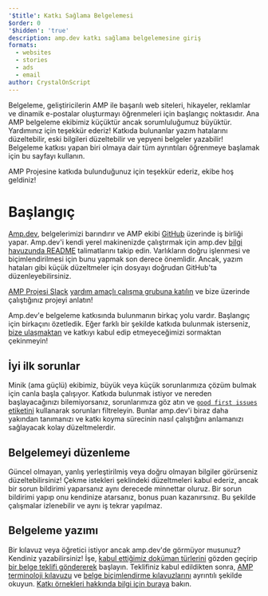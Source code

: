 ```yaml
---
'$title': Katkı Sağlama Belgelemesi
$order: 0
'$hidden': 'true'
description: amp.dev katkı sağlama belgelemesine giriş
formats:
  - websites
  - stories
  - ads
  - email
author: CrystalOnScript
---
```


Belgeleme, geliştiricilerin AMP ile başarılı web siteleri, hikayeler, reklamlar ve dinamik e-postalar oluşturmayı öğrenmeleri için başlangıç noktasıdır. Ana AMP belgeleme ekibimiz küçüktür ancak sorumluluğumuz büyüktür. Yardımınız için teşekkür ederiz! Katkıda bulunanlar yazım hatalarını düzeltebilir, eski bilgileri düzeltebilir ve yepyeni belgeler yazabilir! Belgeleme katkısı yapan biri olmaya dair tüm ayrıntıları öğrenmeye başlamak için bu sayfayı kullanın.

AMP Projesine katkıda bulunduğunuz için teşekkür ederiz, ekibe hoş geldiniz!

# Başlangıç

[Amp.dev](https://amp.dev/), belgelerimizi barındırır ve AMP ekibi [GitHub](https://github.com/ampproject) üzerinde iş birliği yapar. Amp.dev'i kendi yerel makinenizde çalıştırmak için amp.dev [bilgi havuzunda README](https://github.com/ampproject/amp.dev) talimatlarını takip edin. Varlıkların doğru işlenmesi ve biçimlendirilmesi için bunu yapmak son derece önemlidir. Ancak, yazım hataları gibi küçük düzeltmeler için dosyayı doğrudan GitHub'ta düzenleyebilirsiniz.

[AMP Projesi Slack](https://docs.google.com/forms/d/e/1FAIpQLSd83J2IZA6cdR6jPwABGsJE8YL4pkypAbKMGgUZZriU7Qu6Tg/viewform?fbzx=4406980310789882877) [yardım amaçlı çalışma grubuna katılın](https://github.com/ampproject/wg-outreach) ve bize üzerinde çalıştığınız projeyi anlatın!

Amp.dev'e belgeleme katkısında bulunmanın birkaç yolu vardır. Başlangıç için birkaçını özetledik. Eğer farklı bir şekilde katkıda bulunmak isterseniz, [bize ulaşmaktan](https://github.com/ampproject/wg-outreach) ve katkıyı kabul edip etmeyeceğimizi sormaktan çekinmeyin!

## İyi ilk sorunlar

Minik (ama güçlü) ekibimiz, büyük veya küçük sorunlarımıza çözüm bulmak için canla başla çalışıyor. Katkıda bulunmak istiyor ve nereden başlayacağınızı bilemiyorsanız, sorunlarımıza göz atın ve [`good first issues` etiketini](https://github.com/ampproject/amp.dev/labels/good%20first%20issue) kullanarak sorunları filtreleyin. Bunlar amp.dev'i biraz daha yakından tanımanızı ve katkı koyma sürecinin nasıl çalıştığını anlamanızı sağlayacak kolay düzeltmelerdir.

## Belgelemeyi düzenleme

Güncel olmayan, yanlış yerleştirilmiş veya doğru olmayan bilgiler görürseniz düzeltebilirsiniz! Çekme istekleri şeklindeki düzeltmeleri kabul ederiz, ancak bir sorun bildirimi yaparsanız aynı derecede minnettar oluruz. Bir sorun bildirimi yapıp onu kendinize atarsanız, bonus puan kazanırsınız. Bu şekilde çalışmalar izlenebilir ve aynı iş tekrar yapılmaz.

## Belgeleme yazımı

Bir kılavuz veya öğretici istiyor ancak amp.dev'de görmüyor musunuz? Kendiniz yazabilirsiniz! İşe, [kabul ettiğimiz doküman türlerini](documentation-types.md) gözden geçirip [bir belge teklifi göndererek](https://github.com/ampproject/amp.dev/issues/new?assignees=&labels=&template=--content-proposal-.md&title=Content+proposal+) başlayın. Teklifiniz kabul edildikten sonra, [AMP terminoloji kılavuzu](formatting.md?format=websites) ve [belge biçimlendirme kılavuzlarını](formatting.md) ayrıntılı şekilde okuyun. [Katkı örnekleri hakkında bilgi için buraya](https://github.com/ampproject/amp.dev/blob/future/contributing/samples.md) bakın.
